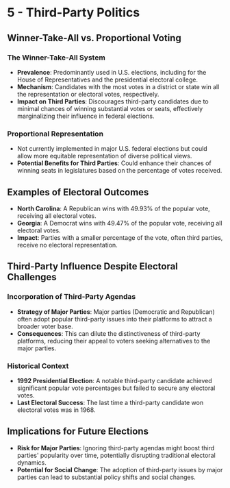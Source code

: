 # 5 - Third-Party Politics 

## Winner-Take-All vs. Proportional Voting

### The Winner-Take-All System
- **Prevalence**: Predominantly used in U.S. elections, including for the House of Representatives and the presidential electoral college.
- **Mechanism**: Candidates with the most votes in a district or state win all the representation or electoral votes, respectively.
- **Impact on Third Parties**: Discourages third-party candidates due to minimal chances of winning substantial votes or seats, effectively marginalizing their influence in federal elections.

### Proportional Representation
- Not currently implemented in major U.S. federal elections but could allow more equitable representation of diverse political views.
- **Potential Benefits for Third Parties**: Could enhance their chances of winning seats in legislatures based on the percentage of votes received.

## Examples of Electoral Outcomes
- **North Carolina**: A Republican wins with 49.93% of the popular vote, receiving all electoral votes.
- **Georgia**: A Democrat wins with 49.47% of the popular vote, receiving all electoral votes.
- **Impact**: Parties with a smaller percentage of the vote, often third parties, receive no electoral representation.

## Third-Party Influence Despite Electoral Challenges

### Incorporation of Third-Party Agendas
- **Strategy of Major Parties**: Major parties (Democratic and Republican) often adopt popular third-party issues into their platforms to attract a broader voter base.
- **Consequences**: This can dilute the distinctiveness of third-party platforms, reducing their appeal to voters seeking alternatives to the major parties.

### Historical Context
- **1992 Presidential Election**: A notable third-party candidate achieved significant popular vote percentages but failed to secure any electoral votes.
- **Last Electoral Success**: The last time a third-party candidate won electoral votes was in 1968.

## Implications for Future Elections
- **Risk for Major Parties**: Ignoring third-party agendas might boost third parties' popularity over time, potentially disrupting traditional electoral dynamics.
- **Potential for Social Change**: The adoption of third-party issues by major parties can lead to substantial policy shifts and social changes.